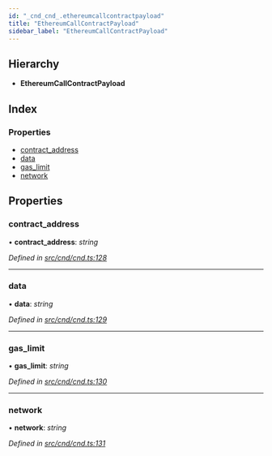 ```yaml
---
id: "_cnd_cnd_.ethereumcallcontractpayload"
title: "EthereumCallContractPayload"
sidebar_label: "EthereumCallContractPayload"
---
```


## Hierarchy

* **EthereumCallContractPayload**

## Index

### Properties

* [contract_address](_cnd_cnd_.ethereumcallcontractpayload.md#contract_address)
* [data](_cnd_cnd_.ethereumcallcontractpayload.md#data)
* [gas_limit](_cnd_cnd_.ethereumcallcontractpayload.md#gas_limit)
* [network](_cnd_cnd_.ethereumcallcontractpayload.md#network)

## Properties

###  contract_address

• **contract_address**: *string*

*Defined in [src/cnd/cnd.ts:128](https://github.com/comit-network/comit-js-sdk/blob/ee6360f/src/cnd/cnd.ts#L128)*

___

###  data

• **data**: *string*

*Defined in [src/cnd/cnd.ts:129](https://github.com/comit-network/comit-js-sdk/blob/ee6360f/src/cnd/cnd.ts#L129)*

___

###  gas_limit

• **gas_limit**: *string*

*Defined in [src/cnd/cnd.ts:130](https://github.com/comit-network/comit-js-sdk/blob/ee6360f/src/cnd/cnd.ts#L130)*

___

###  network

• **network**: *string*

*Defined in [src/cnd/cnd.ts:131](https://github.com/comit-network/comit-js-sdk/blob/ee6360f/src/cnd/cnd.ts#L131)*
